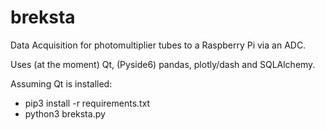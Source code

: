 # breksta
Data Acquisition for photomultiplier tubes to a Raspberry Pi via an ADC.

Uses (at the moment) Qt, (Pyside6) pandas, plotly/dash and SQLAlchemy.

Assuming Qt is installed:

* pip3 install -r requirements.txt
* python3 breksta.py

